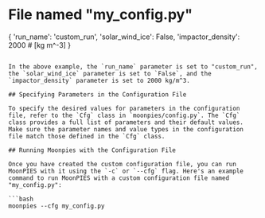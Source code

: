 # File named "my_config.py"
{
   'run_name': 'custom_run',
   'solar_wind_ice': False,
   'impactor_density': 2000  # [kg m^-3]
}
```

In the above example, the `run_name` parameter is set to "custom_run", the `solar_wind_ice` parameter is set to `False`, and the `impactor_density` parameter is set to 2000 kg/m^3.

## Specifying Parameters in the Configuration File

To specify the desired values for parameters in the configuration file, refer to the `Cfg` class in `moonpies/config.py`. The `Cfg` class provides a full list of parameters and their default values. Make sure the parameter names and value types in the configuration file match those defined in the `Cfg` class.

## Running Moonpies with the Configuration File

Once you have created the custom configuration file, you can run MoonPIES with it using the `-c` or `--cfg` flag. Here's an example command to run MoonPIES with a custom configuration file named "my_config.py":

```bash
moonpies --cfg my_config.py
